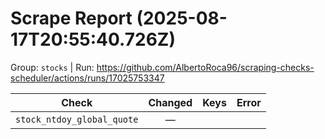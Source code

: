 # Scrape Report (2025-08-17T20:55:40.726Z)

Group: `stocks`  |  Run: https://github.com/AlbertoRoca96/scraping-checks-scheduler/actions/runs/17025753347

| Check | Changed | Keys | Error |
|---|:---:|:--|:--|
| `stock_ntdoy_global_quote` | — |  |  |
